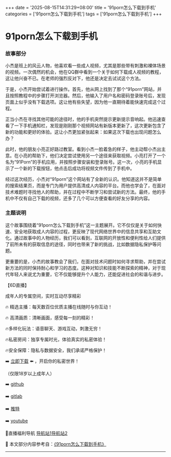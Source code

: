 +++
date = '2025-08-15T14:31:29+08:00'
title = '91porn怎么下载到手机'
categories = ['91porn怎么下载到手机']
tags = ['91porn怎么下载到手机']
+++

# 91porn怎么下载到手机

### 故事部分

小杰是班上的风云人物，他喜欢看一些成人视频，尤其是那些带有刺激和裸体场景的视频。一次偶然的机会，他在QQ群中看到一个关于如何下载成人视频的教程，这让他兴奋不已。在老师的强烈反对下，他还是决定去试试这个方法。

于是，小杰开始尝试着进行操作。首先，他从网上找到了那个“91porn”网站，并且按照教程中的步骤打开浏览器。然后，他输入了用户名和密码登录账号后，发现页面上似乎没有下载选项。这让他有些失望，因为他一直期待着能快速完成这个过程。

正当小杰在寻找其他可能的途径时，他的手机突然提示更新提示音响起。他迅速查看了一下手机通知栏，发现是刚刚那个视频网站有新版本更新了，这次更新包含了新的功能和更好的体验。这让小杰更加紧张起来：如果这次下载也出现问题怎么办？

此时，他的朋友小亮正好路过教室。看到小杰一脸着急的样子，他主动帮小杰出主意。在小亮的帮助下，他们决定尝试使用另一个途径来获取视频。小亮打开了一个名为“91Porn”的手机应用，并按照步骤安装和登录账号。这一次，小亮的手机显示了一个新的下载按钮，他点击后成功将视频文件传到了手机中。

经过这次经历，小杰对“91porn”这个网站有了全新的认识。他知道这并不是简单的搜索结果页，而是专门为用户提供高清成人内容的平台。而他也学会了，在面对技术难题时寻找他人的帮助，并在过程中不断学习和尝试新的方法。最终，他的手机中不仅有自己下载的视频，还多了几个可以方便查看的好友分享的内容。

### 主题说明

这个故事围绕着“91porn怎么下载到手机”这一主题展开。它不仅仅是关于如何快速、安全地获取成人内容的过程，更反映了现代网络世界中的信息共享和互助文化。通过故事中的人物经历，我们可以看到，互联网的开放性和便利性给人们提供了前所未有的获取信息的途径，同时也带来了新的挑战，比如数据隐私保护等问题。

更重要的是，小杰的故事教会了我们，在面对技术问题时如何寻求帮助，并在尝试新方法的同时保持耐心和学习的态度。这种对知识和技能不断探索的精神，对于现代年轻人来说尤为重要，它不仅能够提升个人能力，还能促进社会的和谐与进步。

【6D直播】

 成年人的专属空间，实时互动尽享精彩

🔥 精选主播：每天数百位优质主播在线随时与你互动！

🔥 高清画质：清晰画面，感受每一刻的精彩！

🔥多样化玩法：语音聊天、游戏互动，刺激无穷！

🔥私密房间：独享专属时光，体验真实的私密体验！

🔥安全保障：隐私与数据安全，我们承诺严格保护！

➡️ [立即下载](https://down123.s3.ap-east-1.amazonaws.com/down/down.html?channelCode=blog) ⬅️ ，开启你的私密世界！

 （仅限18岁以上成年人）

➡️ [github](https://aldult-live.github.io/)

➡️ [gitlab](https://seo-09598d.gitlab.io/)

➡️ [推特](https://x.com/wegame33)

➡️ [youtube](https://www.youtube.com/@6Dlive)

🔞直播福利导航   [导航站1](https://webstack-86085a.gitlab.io/)[导航站2](https://onlygit123-2.github.io/)

📘 本文部分内容参考自：[《91porn怎么下载到手机》](https://webstack-hugo-12.pages.dev/)

---

